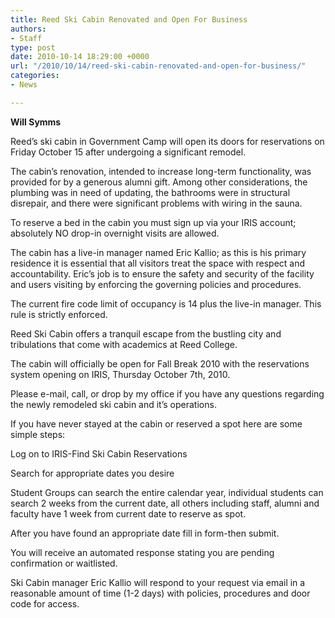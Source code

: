 ```yaml
---
title: Reed Ski Cabin Renovated and Open For Business
authors:
- Staff
type: post
date: 2010-10-14 18:29:00 +0000
url: "/2010/10/14/reed-ski-cabin-renovated-and-open-for-business/"
categories:
- News

---
```

**Will Symms**

Reed’s ski cabin in Government Camp will open its doors for reservations on Friday October 15 after undergoing a significant remodel.

The cabin’s renovation, intended to increase long-term functionality, was provided for by a generous alumni gift. Among other considerations, the plumbing was in need of updating, the bathrooms were in structural disrepair, and there were significant problems with wiring in the sauna.

To reserve a bed in the cabin you must sign up via your IRIS account; absolutely NO drop-in overnight visits are allowed.

The cabin has a live-in manager named Eric Kallio; as this is his primary residence it is essential that all visitors treat the space with respect and accountability. Eric’s job is to ensure the safety and security of the facility and users visiting by enforcing the governing policies and procedures.

The current fire code limit of occupancy is 14 plus the live-in manager. This rule is strictly enforced.

Reed Ski Cabin offers a tranquil escape from the bustling city and tribulations that come with academics at Reed College.

The cabin will officially be open for Fall Break 2010 with the reservations system opening on IRIS, Thursday October 7th, 2010.

Please e-mail, call, or drop by my office if you have any questions regarding the newly remodeled ski cabin and it’s operations.

If you have never stayed at the cabin or reserved a spot here are some simple steps:

Log on to IRIS-Find Ski Cabin Reservations

Search for appropriate dates you desire

Student Groups can search the entire calendar year, individual students can search 2 weeks from the current date, all others including staff, alumni and faculty have 1 week from current date to reserve as spot.

After you have found an appropriate date fill in form-then submit.

You will receive an automated response stating you are pending confirmation or waitlisted.

Ski Cabin manager Eric Kallio will respond to your request via email in a reasonable amount of time (1-2 days) with policies, procedures and door code for access.